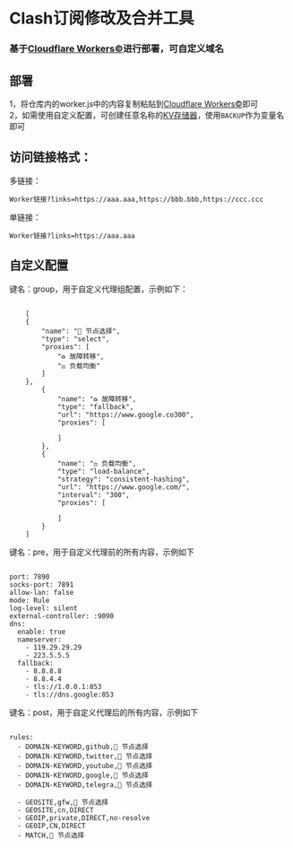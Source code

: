# Clash订阅修改及合并工具
### 基于[Cloudflare Workers©](https://workers.cloudflare.com/)进行部署，可自定义域名  


## 部署  
1，将仓库内的worker.js中的内容复制粘贴到[Cloudflare Workers©](https://workers.cloudflare.com/)即可  
2，如需使用自定义配置，可创建任意名称的[KV存储器](https://developers.cloudflare.com/kv/)，使用`BACKUP`作为变量名即可  
## 访问链接格式：  
多链接：  
```plaintext
Worker链接?links=https://aaa.aaa,https://bbb.bbb,https://ccc.ccc
```
单链接：
```plaintext
Worker链接?links=https://aaa.aaa
```




## 自定义配置
键名：group，用于自定义代理组配置，示例如下：
```plaintext

    [
    {
        "name": "🚀 节点选择",
        "type": "select",
        "proxies": [
            "♻️ 故障转移",
            "⚖️ 负载均衡"
        ]
    },
        {
            "name": "♻️ 故障转移",
            "type": "fallback",
            "url": "https://www.google.co300",
            "proxies": [
            
            ]
        },
        {
            "name": "⚖️ 负载均衡",
            "type": "load-balance",
            "strategy": "consistent-hashing",
            "url": "https://www.google.com/",
            "interval": "300",
            "proxies": [
            
            ]
        }
    ]

```
键名：pre，用于自定义代理前的所有内容，示例如下
```plaintext

port: 7890
socks-port: 7891
allow-lan: false
mode: Rule
log-level: silent
external-controller: :9090
dns:
  enable: true
  nameserver:
    - 119.29.29.29
    - 223.5.5.5
  fallback:
    - 8.8.8.8
    - 8.8.4.4
    - tls://1.0.0.1:853
    - tls://dns.google:853

```
键名：post，用于自定义代理后的所有内容，示例如下
```plaintext

rules:
  - DOMAIN-KEYWORD,github,🚀 节点选择
  - DOMAIN-KEYWORD,twitter,🚀 节点选择
  - DOMAIN-KEYWORD,youtube,🚀 节点选择
  - DOMAIN-KEYWORD,google,🚀 节点选择
  - DOMAIN-KEYWORD,telegra,🚀 节点选择

  - GEOSITE,gfw,🚀 节点选择
  - GEOSITE,cn,DIRECT
  - GEOIP,private,DIRECT,no-resolve
  - GEOIP,CN,DIRECT
  - MATCH,🚀 节点选择

```




